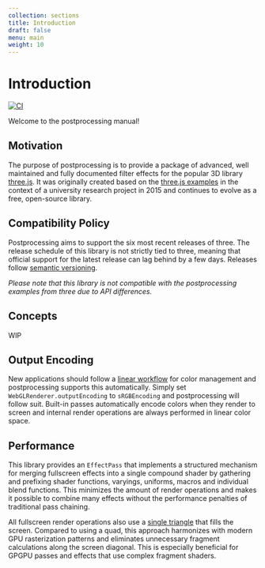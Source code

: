```yaml
---
collection: sections
title: Introduction
draft: false
menu: main
weight: 10
---
```


# Introduction

[![CI](https://github.com/pmndrs/postprocessing/actions/workflows/ci.yml/badge.svg)](https://github.com/pmndrs/postprocessing/actions/workflows/ci.yml)

Welcome to the postprocessing manual!

## Motivation

The purpose of postprocessing is to provide a package of advanced, well maintained and fully documented filter effects for the popular 3D library [three.js](https://threejs.org/). It was originally created based on the [three.js examples](https://threejs.org/examples/?q=postprocessing) in the context of a university research project in 2015 and continues to evolve as a free, open-source library.

## Compatibility Policy

Postprocessing aims to support the six most recent releases of three. The release schedule of this library is not strictly tied to three, meaning that official support for the latest release can lag behind by a few days. Releases follow [semantic versioning](https://semver.org/).

_Please note that this library is not compatible with the postprocessing examples from three due to API differences._

## Concepts

WIP

## Output Encoding

New applications should follow a [linear workflow](https://docs.unity3d.com/Manual/LinearRendering-LinearOrGammaWorkflow.html) for color management and postprocessing supports this automatically. Simply set `WebGLRenderer.outputEncoding` to `sRGBEncoding` and postprocessing will follow suit. Built-in passes automatically encode colors when they render to screen and internal render operations are always performed in linear color space.

## Performance

This library provides an `EffectPass` that implements a structured mechanism for merging fullscreen effects into a single compound shader by gathering and prefixing shader functions, varyings, uniforms, macros and individual blend functions. This minimizes the amount of render operations and makes it possible to combine many effects without the performance penalties of traditional pass chaining.

All fullscreen render operations also use a [single triangle](https://michaldrobot.com/2014/04/01/gcn-execution-patterns-in-full-screen-passes/) that fills the screen. Compared to using a quad, this approach harmonizes with modern GPU rasterization patterns and eliminates unnecessary fragment calculations along the screen diagonal. This is especially beneficial for GPGPU passes and effects that use complex fragment shaders.
